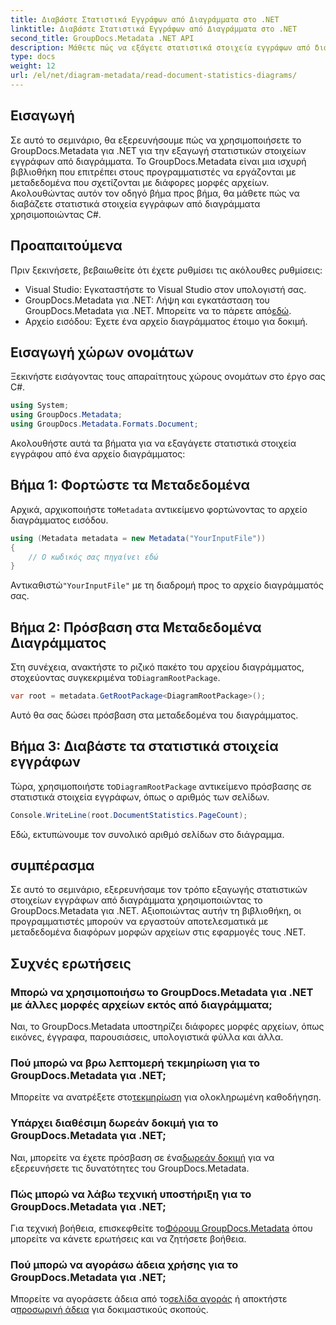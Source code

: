 ```yaml
---
title: Διαβάστε Στατιστικά Εγγράφων από Διαγράμματα στο .NET
linktitle: Διαβάστε Στατιστικά Εγγράφων από Διαγράμματα στο .NET
second_title: GroupDocs.Metadata .NET API
description: Μάθετε πώς να εξάγετε στατιστικά στοιχεία εγγράφων από διαγράμματα στο .NET χρησιμοποιώντας το GroupDocs.Metadata, μια ισχυρή βιβλιοθήκη χειρισμού μεταδεδομένων.
type: docs
weight: 12
url: /el/net/diagram-metadata/read-document-statistics-diagrams/
---
```

## Εισαγωγή
Σε αυτό το σεμινάριο, θα εξερευνήσουμε πώς να χρησιμοποιήσετε το GroupDocs.Metadata για .NET για την εξαγωγή στατιστικών στοιχείων εγγράφων από διαγράμματα. Το GroupDocs.Metadata είναι μια ισχυρή βιβλιοθήκη που επιτρέπει στους προγραμματιστές να εργάζονται με μεταδεδομένα που σχετίζονται με διάφορες μορφές αρχείων. Ακολουθώντας αυτόν τον οδηγό βήμα προς βήμα, θα μάθετε πώς να διαβάζετε στατιστικά στοιχεία εγγράφων από διαγράμματα χρησιμοποιώντας C#.
## Προαπαιτούμενα
Πριν ξεκινήσετε, βεβαιωθείτε ότι έχετε ρυθμίσει τις ακόλουθες ρυθμίσεις:
- Visual Studio: Εγκαταστήστε το Visual Studio στον υπολογιστή σας.
-  GroupDocs.Metadata για .NET: Λήψη και εγκατάσταση του GroupDocs.Metadata για .NET. Μπορείτε να το πάρετε από[εδώ](https://releases.groupdocs.com/metadata/net/).
- Αρχείο εισόδου: Έχετε ένα αρχείο διαγράμματος έτοιμο για δοκιμή.

## Εισαγωγή χώρων ονομάτων
Ξεκινήστε εισάγοντας τους απαραίτητους χώρους ονομάτων στο έργο σας C#.
```csharp
using System;
using GroupDocs.Metadata;
using GroupDocs.Metadata.Formats.Document;
```

Ακολουθήστε αυτά τα βήματα για να εξαγάγετε στατιστικά στοιχεία εγγράφου από ένα αρχείο διαγράμματος:
## Βήμα 1: Φορτώστε τα Μεταδεδομένα
 Αρχικά, αρχικοποιήστε το`Metadata` αντικείμενο φορτώνοντας το αρχείο διαγράμματος εισόδου.
```csharp
using (Metadata metadata = new Metadata("YourInputFile"))
{
    // Ο κωδικός σας πηγαίνει εδώ
}
```
 Αντικαθιστώ`"YourInputFile"` με τη διαδρομή προς το αρχείο διαγράμματός σας.
## Βήμα 2: Πρόσβαση στα Μεταδεδομένα Διαγράμματος
 Στη συνέχεια, ανακτήστε το ριζικό πακέτο του αρχείου διαγράμματος, στοχεύοντας συγκεκριμένα το`DiagramRootPackage`.
```csharp
var root = metadata.GetRootPackage<DiagramRootPackage>();
```
Αυτό θα σας δώσει πρόσβαση στα μεταδεδομένα του διαγράμματος.
## Βήμα 3: Διαβάστε τα στατιστικά στοιχεία εγγράφων
 Τώρα, χρησιμοποιήστε το`DiagramRootPackage` αντικείμενο πρόσβασης σε στατιστικά στοιχεία εγγράφων, όπως ο αριθμός των σελίδων.
```csharp
Console.WriteLine(root.DocumentStatistics.PageCount);
```
Εδώ, εκτυπώνουμε τον συνολικό αριθμό σελίδων στο διάγραμμα.

## συμπέρασμα
Σε αυτό το σεμινάριο, εξερευνήσαμε τον τρόπο εξαγωγής στατιστικών στοιχείων εγγράφων από διαγράμματα χρησιμοποιώντας το GroupDocs.Metadata για .NET. Αξιοποιώντας αυτήν τη βιβλιοθήκη, οι προγραμματιστές μπορούν να εργαστούν αποτελεσματικά με μεταδεδομένα διαφόρων μορφών αρχείων στις εφαρμογές τους .NET.

## Συχνές ερωτήσεις
### Μπορώ να χρησιμοποιήσω το GroupDocs.Metadata για .NET με άλλες μορφές αρχείων εκτός από διαγράμματα;
Ναι, το GroupDocs.Metadata υποστηρίζει διάφορες μορφές αρχείων, όπως εικόνες, έγγραφα, παρουσιάσεις, υπολογιστικά φύλλα και άλλα.
### Πού μπορώ να βρω λεπτομερή τεκμηρίωση για το GroupDocs.Metadata για .NET;
 Μπορείτε να ανατρέξετε στο[τεκμηρίωση](https://reference.groupdocs.com/metadata/net/) για ολοκληρωμένη καθοδήγηση.
### Υπάρχει διαθέσιμη δωρεάν δοκιμή για το GroupDocs.Metadata για .NET;
 Ναι, μπορείτε να έχετε πρόσβαση σε ένα[δωρεάν δοκιμή](https://releases.groupdocs.com/) για να εξερευνήσετε τις δυνατότητες του GroupDocs.Metadata.
### Πώς μπορώ να λάβω τεχνική υποστήριξη για το GroupDocs.Metadata για .NET;
 Για τεχνική βοήθεια, επισκεφθείτε το[Φόρουμ GroupDocs.Metadata](https://forum.groupdocs.com/c/metadata/14) όπου μπορείτε να κάνετε ερωτήσεις και να ζητήσετε βοήθεια.
### Πού μπορώ να αγοράσω άδεια χρήσης για το GroupDocs.Metadata για .NET;
 Μπορείτε να αγοράσετε άδεια από το[σελίδα αγοράς](https://purchase.groupdocs.com/buy) ή αποκτήστε α[προσωρινή άδεια](https://purchase.groupdocs.com/temporary-license/) για δοκιμαστικούς σκοπούς.